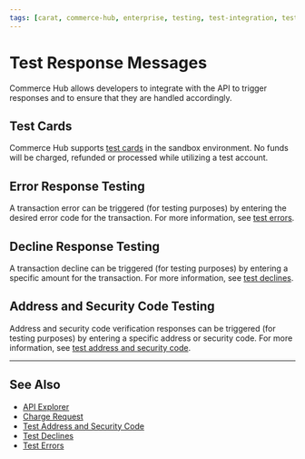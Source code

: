 ```yaml
---
tags: [carat, commerce-hub, enterprise, testing, test-integration, test-cards, test-errors]
---
```



# Test Response Messages

Commerce Hub allows developers to integrate with the API to trigger responses and to ensure that they are handled accordingly. 

## Test Cards

Commerce Hub supports [test cards](?path=docs/Resources/Guides/Testing/Test-Cards.md) in the sandbox environment. No funds will be charged, refunded or processed while utilizing a test account. 

## Error Response Testing

A transaction error can be triggered (for testing purposes) by entering the desired error code for the transaction. For more information, see [test errors](?path=docs/Resources/Guides/Testing/Test-Errors.md). 

## Decline Response Testing

A transaction decline can be triggered (for testing purposes) by entering a specific amount for the transaction. For more information, see [test declines](?path=docs/Resources/Testing/Test-Declines.md).

## Address and Security Code Testing

Address and security code verification responses can be triggered (for testing purposes) by entering a specific address or security code. For more information, see [test address and security code](?path=docs/Resources/Guides/Testing/Test-Address-Security.md).


---

## See Also


- [API Explorer](../api/?type=post&path=/payments/v1/charges)
- [Charge Request](path?=docs/Resources/API-Documents/Payments/Charges.md)
- [Test Address and Security Code](?path=docs/Resources/Guides/Testing/Test-Address-Security.md)
- [Test Declines](?path=docs/Resources/Guides/Testing/Test-Declines.md)
- [Test Errors](?path=docs/Resources/Guides/Testing/Test-Errors.md)

